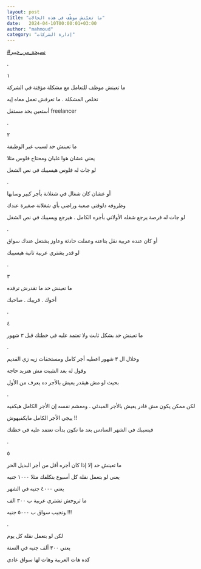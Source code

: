 ```yaml
---
layout: post
title: "ما تعيّنش موظّف في هذه الحالات"
date:   2024-04-10T00:00:01+03:00
author: "mahmoud"
category: "إدارة الشركات"
---
```



[<u>\#نصيحة\_من\_خبير</u>](https://www.facebook.com/hashtag/%D9%86%D8%B5%D9%8A%D8%AD%D8%A9_%D9%85%D9%86_%D8%AE%D8%A8%D9%8A%D8%B1?__eep__=6&__cft__%5b0%5d=AZXEQ0mhmymEQibzjfAReOagyYW-8lVO4jyug2MGKcQNXZpXKFLtOhNLBKE6PMiYaAttuIP3cuRQeV0EvdcyYzL6Evkx_J2Apg73h-1bh6ypOrhbape6nTfvnLKYLKeO0Z5XBKibwr_i97n6HHHLgHLAj8hKukjumrrP6roTcXGvDA&__tn__=*NK-R)

.

١

ما تعينش موظف للتعامل مع مشكلة مؤقتة في الشركة

تخلص المشكلة . ما تعرفش تعمل معاه إيه

أستعين بحد مستقل freelancer

.

٢

ما تعينش حد لسبب غير الوظيفة

يعني عشان هوا غلبان ومحتاج فلوس مثلا

لو جات له فلوس هيسيبك في نص الشغل

.

أو عشان كان شغال في شغلانة بأجر كبير وسابها

وظروفه دلوقتي صعبة وراضي بأي شغلانة صغيرة عندك

لو جات له فرصة يرجع شغله الأولاني بأجره الكامل . هيرجع
ويسيبك في نص الشغل

.

أو كان عنده عربية نقل بتاعته وعملت حادثة وعاوز يشتعل
عندك سواق

لو قدر يشتري عربية تانية هيسيبك

.

٣

ما تعينش حد ما تقدرش ترفده

أخوك . قريبك . صاحبك

.

٤

ما تعينش حد بشكل ثابت ولا تعتمد عليه في خطتك قبل ٣
شهور

.

وخلال ال ٣ شهور اعطيه أجر كامل ومستحقات زيه زي
القديم

وقول له بعد التثبيت مش هتزيد حاجة

بحيث لو مش هيقدر يعيش بالأجر ده يعرف من الأول

.

لكن ممكن يكون مش قادر يعيش بالأجر المبدئي . ومعشم نفسه
إن الأجر الكامل هيكفيه

ييجي الأجر الكامل مايكفيهوش !!

فيسيبك في الشهر السادس بعد ما تكون بدأت تعتمد عليه في
خطتك

.

٥

ما تعينش حد إلا إذا كان أجره أقل من أجر البديل
الحر

يعني لو بتعمل نقلة كل أسبوع بتكلفك مثلا ١٠٠٠ جنيه

يعني ٤٠٠٠ جنيه في الشهر

ما تروحش تشتري عربية ب ٣٠٠ الف

وتجيب سواق ب ٥٠٠٠ جنيه !!!

.

لكن لو بتعمل نقلة كل يوم

يعني ٣٠٠ ألف جنيه في السنة

كده هات العربية وهات لها سواق عادي
